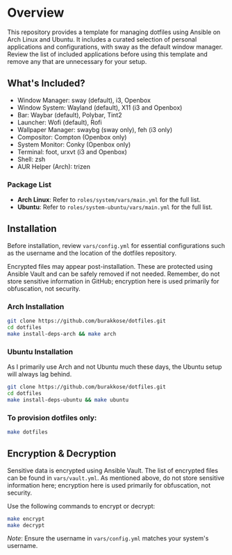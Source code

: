 # Overview
This repository provides a template for managing dotfiles using Ansible on Arch Linux and Ubuntu. It includes a curated selection of personal applications and configurations, with sway as the default window manager. Review the list of included applications before using this template and remove any that are unnecessary for your setup.

## What's Included?
* Window Manager: sway (default), i3, Openbox
* Window System: Wayland (default), X11 (i3 and Openbox)
* Bar: Waybar (default), Polybar, Tint2
* Launcher: Wofi (default), Rofi
* Wallpaper Manager: swaybg (sway only), feh (i3 only)
* Compositor: Compton (Openbox only)
* System Monitor: Conky (Openbox only)
* Terminal: foot, urxvt (i3 and Openbox)
* Shell: zsh
* AUR Helper (Arch): trizen

### Package List
*  **Arch Linux**: Refer to `roles/system/vars/main.yml` for the full list.
*  **Ubuntu**: Refer to `roles/system-ubuntu/vars/main.yml` for the full list.

## Installation
Before installation, review `vars/config.yml` for essential configurations such as the username and the location of the dotfiles repository.

Encrypted files may appear post-installation. These are protected using Ansible Vault and can be safely removed if not needed. Remember, do not store sensitive information in GitHub; encryption here is used primarily for obfuscation, not security.

### Arch Installation
```bash
git clone https://github.com/burakkose/dotfiles.git
cd dotfiles
make install-deps-arch && make arch
```

### Ubuntu Installation
As I primarily use Arch and not Ubuntu much these days, the Ubuntu setup will always lag behind.
```bash
git clone https://github.com/burakkose/dotfiles.git
cd dotfiles
make install-deps-ubuntu && make ubuntu
```

### To provision dotfiles only:
```bash
make dotfiles
```

## Encryption & Decryption
Sensitive data is encrypted using Ansible Vault. The list of encrypted files can be found in `vars/vault.yml`. As mentioned above, do not store sensitive information here; encryption here is used primarily for obfuscation, not security.

Use the following commands to encrypt or decrypt:
```bash
make encrypt
make decrypt
```
*Note*: Ensure the username in `vars/config.yml` matches your system's username.